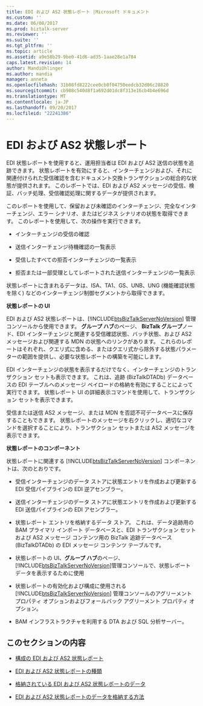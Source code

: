 ```yaml
---
title: EDI および AS2 状態レポート |Microsoft ドキュメント
ms.custom: ''
ms.date: 06/08/2017
ms.prod: biztalk-server
ms.reviewer: ''
ms.suite: ''
ms.tgt_pltfrm: ''
ms.topic: article
ms.assetid: a9e58b29-9be0-41d6-ad35-1aae28e1a784
caps.latest.revision: 14
author: MandiOhlinger
ms.author: mandia
manager: anneta
ms.openlocfilehash: 31b08fd8222cee0cb0f04750eedcb32d06c28820
ms.sourcegitcommit: cb908c540d8f1a692d01dc8f313e16cb4b4e696d
ms.translationtype: MT
ms.contentlocale: ja-JP
ms.lasthandoff: 09/20/2017
ms.locfileid: "22241386"
---
```

# <a name="edi-and-as2-status-reporting"></a>EDI および AS2 状態レポート
EDI 状態レポートを使用すると、運用担当者は EDI および AS2 送信の状態を追跡できます。 状態レポートを有効にすると、インターチェンジおよび、それに関連付けられた受信確認を含むドキュメント交換トランザクションの総合的な状態が提供されます。 このレポートでは、EDI および AS2 メッセージの受信、検証、バッチ処理、受信確認処理に関するデータが提供されます。  
  
 このレポートを使用して、保留および未確認のインターチェンジ、完全なインターチェンジ、エラー シナリオ、またはビジネス シナリオの状態を取得できます。 このレポートを使用して、次の操作を実行できます。  
  
-   インターチェンジの受信の確認  
  
-   送信インターチェンジ待機確認の一覧表示  
  
-   受信したすべての拒否インターチェンジの一覧表示  
  
-   拒否または一部受理としてレポートされた送信インターチェンジの一覧表示  
  
 状態レポートに含まれるデータは、ISA、TA1、GS、UNB、UNG (機能確認状態を除く) などのインターチェンジ制御セグメントから取得できます。  
  
 **状態レポートの UI**  
  
 EDI および AS2 状態レポートは、[!INCLUDE[btsBizTalkServerNoVersion](../includes/btsbiztalkservernoversion-md.md)] 管理コンソールから使用できます。 **グループ ハブ**のページ、 **BizTalk グループ**ノード、EDI インターチェンジと関連する受信確認状態、バッチ状態、および AS2 メッセージおよび関連する MDN の状態へのリンクがあります。 これらのレポートはそれぞれ、クエリ式に含める、またはクエリ式から除外する状態パラメーターの範囲を提供し、必要な状態レポートの構築を可能にします。  
  
 EDI インターチェンジの状態を表示するだけでなく、インターチェンジのトランザクション セットも表示できます。 これは、追跡 (BizTalkDTADb) データベースの EDI テーブルへのメッセージ ペイロードの格納を有効にすることによって実行できます。 状態レポート UI の詳細表示コマンドを使用して、トランザクション セットを表示できます。  
  
 受信または送信 AS2 メッセージ、または MDN を否認不可データベースに保存することもできます。 状態レポートのメッセージを右クリックし、適切なコマンドを選択することにより、トランザクション セットまたは AS2 メッセージを表示できます。  
  
 **状態レポートのコンポーネント**  
  
 状態レポートに関連する [!INCLUDE[btsBizTalkServerNoVersion](../includes/btsbiztalkservernoversion-md.md)] コンポーネントは、次のとおりです。  
  
-   受信インターチェンジのデータ ストアに状態エントリを作成および更新する EDI 受信パイプラインの EDI 逆アセンブラー。  
  
-   送信インターチェンジのデータ ストアに状態エントリを作成および更新する EDI 送信パイプラインの EDI アセンブラー。  
  
-   状態レポート エントリを格納するデータ ストア。 これは、データ追跡用の BAM プライマリ インポート データベースと、EDI トランザクション セットおよび AS2 メッセージ コンテンツ用の BizTalk 追跡データベース (BizTalkDTADb) の EDI メッセージ コンテンツ テーブルです。  
  
-   状態レポートの UI、**グループ ハブ**のページ、[!INCLUDE[btsBizTalkServerNoVersion](../includes/btsbiztalkservernoversion-md.md)]管理コンソールで、状態レポート データを表示するために使用  
  
-   状態レポートの有効化および構成に使用される [!INCLUDE[btsBizTalkServerNoVersion](../includes/btsbiztalkservernoversion-md.md)] 管理コンソールのアグリーメント プロパティ オプションおよびフォールバック アグリーメント プロパティ オプション。  
  
-   BAM インフラストラクチャを利用する DTA および SQL 分析サーバー。  
  
## <a name="in-this-section"></a>このセクションの内容  
  
-   [構成の EDI および AS2 状態レポート](../core/configuration-of-edi-and-as2-status-reporting.md)  
  
-   [EDI および AS2 状態レポートの種類](../core/types-of-edi-and-as2-status-reports.md)  
  
-   [格納されている EDI および AS2 状態レポートのデータ](../core/data-stored-for-edi-and-as2-status-reports.md)  
  
-   [EDI および AS2 状態レポートのデータを格納する方法](../core/how-data-is-stored-for-edi-and-as2-status-reports.md)